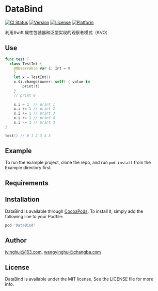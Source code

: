 # DataBind

[![CI Status](https://img.shields.io/travis/iyinghui@163.com/DataBind.svg?style=flat)](https://travis-ci.org/iyinghui@163.com/DataBind)
[![Version](https://img.shields.io/cocoapods/v/DataBind.svg?style=flat)](https://cocoapods.org/pods/DataBind)
[![License](https://img.shields.io/cocoapods/l/DataBind.svg?style=flat)](https://cocoapods.org/pods/DataBind)
[![Platform](https://img.shields.io/cocoapods/p/DataBind.svg?style=flat)](https://cocoapods.org/pods/DataBind)

利用Swift 属性包装器和泛型实现的观察者模式（KVO）



## Use

```swift
func test {
  class TestInt {
   	@Observable var i: Int = 0
 	}
	let x = TestInt()
	x.$i.change(owner: self) { value in
		print(t)
	}
	// print 0
  
	x.i = 1  // print 1
	x.i += 1 // print 2
	x.i += 1 // print 3
	x.i += 1 // print 4
	x.i -= 1 // print 3
} 

test() // 0 1 2 3 4 3

```



## Example

To run the example project, clone the repo, and run `pod install` from the Example directory first.

## Requirements

## Installation

DataBind is available through [CocoaPods](https://cocoapods.org). To install
it, simply add the following line to your Podfile:

```ruby
pod 'DataBind'
```

## Author

iyinghui@163.com, wangyinghui@changba.com

## License

DataBind is available under the MIT license. See the LICENSE file for more info.
